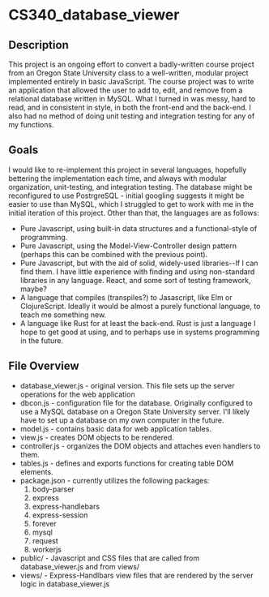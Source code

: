 # CS340_database_viewer

## Description
This project is an ongoing effort to convert a badly-written course project from an Oregon State University class to a well-written, modular
project implemented entirely in basic JavaScript. The course project was to write an application that allowed the user to
add to, edit, and remove from a relational database written in MySQL. What I turned in was messy, hard to read, and
in consistent in style, in both the front-end and the back-end. I also had no method of doing unit testing and
integration testing for any of my functions.

## Goals
I would like to re-implement this project in several languages, hopefully bettering the implementation each time, and always
with modular organization, unit-testing, and integration testing. The database might be reconfigured to use PostrgreSQL - initial
googling suggests it might be easier to use than MySQL, which I struggled to get to work with me in the initial iteration of this
project. Other than that, the languages are as follows:
* Pure Javascript, using built-in data structures and a functional-style of programming.
* Pure Javascript, using the Model-View-Controller design pattern (perhaps this can be combined with the previous point).
* Pure Javascript, but with the aid of solid, widely-used libraries--If I can find them. I have little experience with finding and using
  non-standard libraries in any language. React, and some sort of testing framework, maybe?
* A language that compiles (transpiles?) to Jasascript, like Elm or ClojureScript. Ideally it would be almost a purely functional
  language, to teach me something new.
* A language like Rust for at least the back-end. Rust is just a language I hope to get good at using, and to perhaps use in systems
  programming in the future.
  
## File Overview
* database_viewer.js - original version. This file sets up the server operations for the web application
* dbcon.js - configuration file for the database. Originally configured to use a MySQL database on a Oregon State University server. I'll
  likely have to set up a database on my own computer in the future.
* model.js - contains basic data for web application tables.
* view.js - creates DOM objects to be rendered.
* controller.js - organizes the DOM objects and attaches even handlers to them.
* tables.js - defines and exports functions for creating table DOM elements.
* package.json - currently utilizes the following packages:
    1. body-parser
    2. express
    3. express-handlebars
    4. express-session
    5. forever
    6. mysql
    7. request
    8. workerjs
* public/ - Javascript and CSS files that are called from database_viewer.js and from views/
* views/ - Express-Handlbars view files that are rendered by the server logic in database_viewer.js
